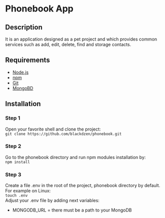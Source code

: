 # Phonebook App



## Description

It is an application designed as a pet project and which provides common services such as add, edit, delete, find and storage contacts.

## Requirements

* [Node.js](https://nodejs.org/en/)
* [npm](https://www.npmjs.com/)
* [Git](https://git-scm.com/)
* [MongoBD](https://www.mongodb.com/)

## Installation

### Step 1
Open your favorite shell and clone the project:
<br/> 
`git clone https://github.com/blackdzen/phonebook.git`

### Step 2
Go to the phonebook directory and run npm modules installation by:
<br/>
`npm install`

### Step 3
Create a file .env in the root of the project, phonebook directory by default. For example on Linux:
<br/>
`touch .env`
<br/>
Adjust your .env file by adding next variables:
<br/>
* MONGODB_URL = there must be a path to your MongoDB
